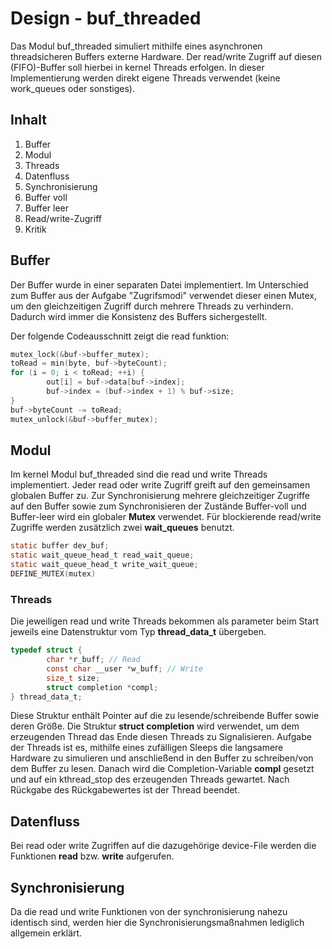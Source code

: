 # Design - buf_threaded

Das Modul buf_threaded simuliert mithilfe eines asynchronen threadsicheren Buffers externe Hardware.
Der read/write Zugriff auf diesen (FIFO)-Buffer soll hierbei in kernel Threads erfolgen. In dieser Implementierung
werden direkt eigene Threads verwendet (keine work_queues oder sonstiges).

## Inhalt
1. Buffer
2. Modul
 1. Threads
3. Datenfluss
4. Synchronisierung
 1. Buffer voll
 2. Buffer leer
 3. Read/write-Zugriff
5. Kritik

## Buffer
Der Buffer wurde in einer separaten Datei implementiert. Im Unterschied zum Buffer aus der Aufgabe
"Zugrifsmodi" verwendet dieser einen Mutex, um den gleichzeitigen Zugriff durch mehrere Threads zu verhindern.
Dadurch wird immer die Konsistenz des Buffers sichergestellt.

Der folgende Codeausschnitt zeigt die read funktion:
```C
mutex_lock(&buf->buffer_mutex);
toRead = min(byte, buf->byteCount);
for (i = 0; i < toRead; ++i) {
        out[i] = buf->data[buf->index];
        buf->index = (buf->index + 1) % buf->size;
}
buf->byteCount -= toRead;
mutex_unlock(&buf->buffer_mutex);
```

## Modul
Im kernel Modul buf_threaded sind die read und write Threads implementiert. Jeder read oder write Zugriff
greift auf den gemeinsamen globalen Buffer zu. Zur Synchronisierung mehrere gleichzeitiger Zugriffe auf den
Buffer sowie zum Synchronisieren der Zustände Buffer-voll und Buffer-leer wird ein globaler **Mutex** verwendet.
Für blockierende read/write Zugriffe werden zusätzlich zwei **wait_queues** benutzt.

```C
static buffer dev_buf;
static wait_queue_head_t read_wait_queue;
static wait_queue_head_t write_wait_queue;
DEFINE_MUTEX(mutex)
```

### Threads
Die jeweiligen read und write Threads bekommen als parameter beim Start jeweils eine Datenstruktur vom Typ **thread_data_t** übergeben.

```C
typedef struct {
        char *r_buff; // Read
        const char __user *w_buff; // Write
        size_t size;
        struct completion *compl;
} thread_data_t;
```

Diese Struktur enthält Pointer auf die zu lesende/schreibende Buffer sowie deren Größe. Die Struktur **struct completion** wird verwendet, um dem erzeugenden Thread das Ende diesen Threads zu Signalisieren.
Aufgabe der Threads ist es, mithilfe eines zufälligen Sleeps die langsamere Hardware zu simulieren und anschließend
in den Buffer zu schreiben/von dem Buffer zu lesen. Danach wird die Completion-Variable **compl** gesetzt und auf
ein kthread_stop des erzeugenden Threads gewartet. Nach Rückgabe des Rückgabewertes ist der Thread beendet.

## Datenfluss
Bei read oder write Zugriffen auf die dazugehörige device-File werden die Funktionen **read** bzw. **write** aufgerufen.

## Synchronisierung

Da die read und write Funktionen von der synchronisierung nahezu identisch sind, werden hier die Synchronisierungsmaßnahmen lediglich allgemein erklärt.
